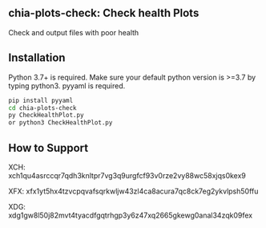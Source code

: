 ## chia-plots-check: Check health Plots

Check and output files with poor health

## Installation

Python 3.7+ is required. Make sure your default python version is >=3.7 by typing python3.
pyyaml is required.

```sh
pip install pyyaml
cd chia-plots-check
py CheckHealthPlot.py
or python3 CheckHealthPlot.py
```

## How to Support
XCH: xch1qu4asrccqr7qdh3knltpr7vg3q9urgfcf93v0rze2vy88wc58xjqs0kex9

XFX: xfx1yt5hx4tzvcpqvafsqrkwljw43zl4ca8acura7qc8ck7eg2ykvlpsh50ffu

XDG: xdg1gw8l50j82mvt4tyacdfgqtrhgp3y6z47xq2665gkewg0anal34zqk09fex

